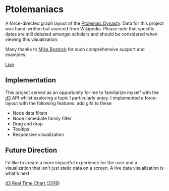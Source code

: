 # Ptolemaniacs
A force-directed graph layout of the [Ptolemaic Dynasty](https://en.wikipedia.org/wiki/Ptolemaic_dynasty). Data for this project was hand-written but sourced from Wikipedia. Please note that specific dates are still debated amongst scholars and should be considered when viewing this visualization. 

Many thanks to [Mike Bostock](https://github.com/mbostock) for such comprehensive support and examples.

[Live](https://nwilliams770.github.io/Ptolemaniacs/)

## Implementation
This project served as an oppurtunity for me to familiarize myself with the [d3](https://github.com/d3/d3) API whilst exploring a topic I particularly enjoy. I implemented a force-layout with the following features:
add gifs to these
* Node data filters
* Node immediate family filter
* Drag and drop
* Tooltips
* Responsive visualization

## Future Direction
I'd like to create a more impactful experience for the user and a visualization that isn't just static data on a screen. A live data visualization is what's next

[d3 Real Time Chart (2018)](https://bl.ocks.org/boeric/6a83de20f780b42fadb9)

